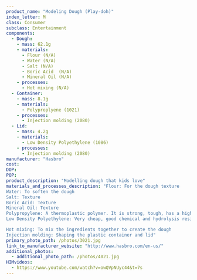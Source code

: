 ```yaml
---
product_name: "Modeling Dough (Play-doh)"
index_letter: M
class: Consumer
subclass: Entertainment
components:
  - Dough:
    - mass: 62.1g
    - materials:
      - Flour (N/A)
      - Water (N/A)
      - Salt (N/A)
      - Boric Acid  (N/A)
      - Mineral Oil (N/A)
    - processes:
      - Hot mixing (N/A)
  - Container:
    - mass: 8.1g
    - materials:
      - Polyproplyene (1021)
    - processes:
      - Injection molding (2080)
  - Lid:
    - mass: 4.2g
    - materials:
      - Low Density Polyethylene (1086)
    - processes:
      - Injection molding (2080)
manufacturer: "Hasbro"
cost: 
DOP: 
POP: 
product_description: "Modelling dough that kids love"
materials_and_processes_description: "Flour: For the dough texture
Water: To soften the dough
Salt: Texture
Boric Acid: Texture
Mineral Oil: Texture
Polypropylene: A thermoplastic polymer. It is strong, tough, has a high resistance to heat and acts as a barrier to moisture.
Low Density Polyethylene: Very cheap, good chemical and hydrolysis resistance, high impact strength at low temperatures, excellent electrical properties, transparent in thin films, good processability 

Hot mixing: To mix the ingredients together to create the dough
Injection molding: Shaping the plastic container and lid"
primary_photo_path: /photos/3021.jpg
link_to_manufacturer_website: "http://www.hasbro.com/en-us/"
additional_photos:
  - additional_photo_path: /photos/4021.jpg
HIMvideos:
  - https://www.youtube.com/watch?v=owQVpNUyc44&t=7s
---
```

